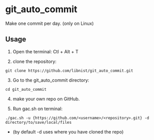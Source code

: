 # git_auto_commit
Make one commit per day. (only on Linux)

## Usage
1) Open the terminal: Ctl + Alt + T

2) clone the repository:

```
git clone https://github.com/libnist/git_auto_commit.git
```

3) Go to the git_auto_commit directory:

```
cd git_auto_commit
```

4) make your own repo on GitHub.


5) Run gac.sh on terminal:

```
./gac.sh -u {https://github.com/<username>/<repository>.git} -d directory/to/save/local/files
```

* (by default -d uses where you have cloned the repo)
